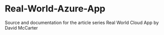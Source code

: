 # Real-World-Azure-App
Source and documentation for the article series Real World Cloud App by David McCarter
